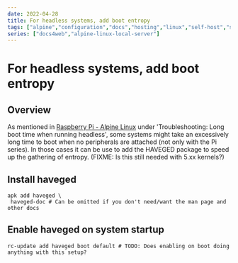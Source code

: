 ```yaml
---
date: 2022-04-28
title: For headless systems, add boot entropy
tags: ["alpine","configuration","docs","hosting","linux","self-host","sysadmin-devops"]
series: ["docs4web","alpine-linux-local-server"]
---
```


# For headless systems, add boot entropy

## Overview

As mentioned in [Raspberry Pi - Alpine Linux](https://wiki.alpinelinux.org/wiki/Raspberry_Pi) under 'Troubleshooting: Long boot time when running headless', some systems might take an excessively long time to boot when no peripherals are attached (not only with the Pi series). In those cases it can be use to add the HAVEGED package to speed up the gathering of entropy. (FIXME: Is this still needed with 5.xx kernels?)

Install haveged
---------------

```shell
apk add haveged \
 haveged-doc # Can be omitted if you don't need/want the man page and other docs
```

Enable haveged on system startup
--------------------------------

```shell
rc-update add haveged boot default # TODO: Does enabling on boot doing anything with this setup?
```
